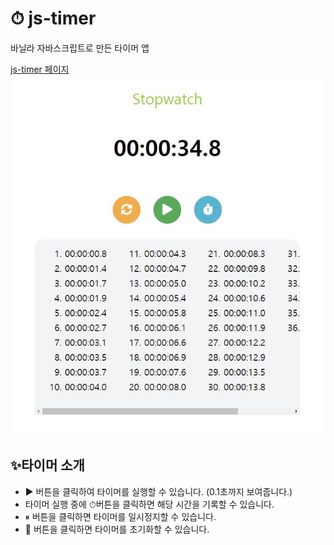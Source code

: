 # ⏱ js-timer 

바닐라 자바스크립트로 만든 타이머 앱  

[js-timer 페이지](https://chacha912.github.io/js-timer/)
![타이머 스크린샷](/img/screenshot.jpg)  


## ✨타이머 소개

- ▶ 버튼을 클릭하여 타이머를 실행할 수 있습니다. (0.1초까지 보여줍니다.)  
- 타이머 실행 중에 ⏱버튼을 클릭하면 해당 시간을 기록할 수 있습니다.  
- ⏸ 버튼을 클릭하면 타이머를 일시정지할 수 있습니다.  
- 🔄 버튼을 클릭하면 타이머를 초기화할 수 있습니다.   
